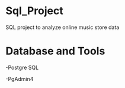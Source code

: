 # Sql_Project
SQL project to analyze online music store data

# Database and Tools
-Postgre SQL

-PgAdmin4


